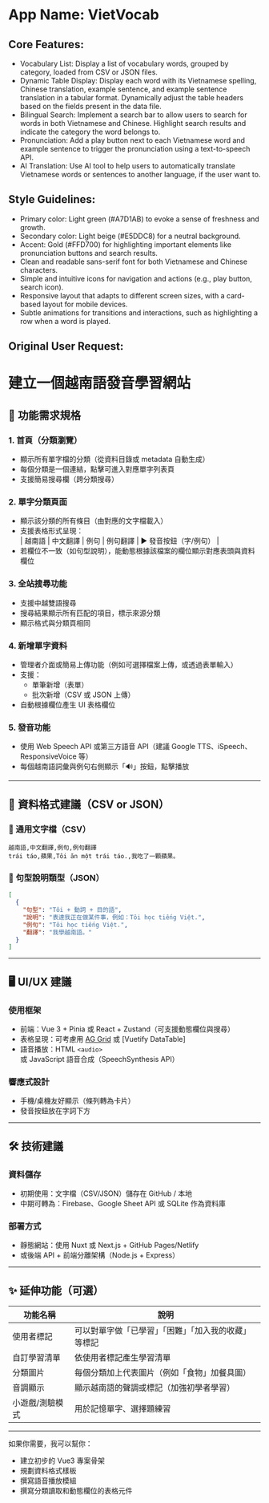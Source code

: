 # **App Name**: VietVocab

## Core Features:

- Vocabulary List: Display a list of vocabulary words, grouped by category, loaded from CSV or JSON files.
- Dynamic Table Display: Display each word with its Vietnamese spelling, Chinese translation, example sentence, and example sentence translation in a tabular format. Dynamically adjust the table headers based on the fields present in the data file.
- Bilingual Search: Implement a search bar to allow users to search for words in both Vietnamese and Chinese. Highlight search results and indicate the category the word belongs to.
- Pronunciation: Add a play button next to each Vietnamese word and example sentence to trigger the pronunciation using a text-to-speech API.
- AI Translation: Use AI tool to help users to automatically translate Vietnamese words or sentences to another language, if the user want to. 

## Style Guidelines:

- Primary color: Light green (#A7D1AB) to evoke a sense of freshness and growth.
- Secondary color: Light beige (#E5DDC8) for a neutral background.
- Accent: Gold (#FFD700) for highlighting important elements like pronunciation buttons and search results.
- Clean and readable sans-serif font for both Vietnamese and Chinese characters.
- Simple and intuitive icons for navigation and actions (e.g., play button, search icon).
- Responsive layout that adapts to different screen sizes, with a card-based layout for mobile devices.
- Subtle animations for transitions and interactions, such as highlighting a row when a word is played.

## Original User Request:
# 建立一個越南語發音學習網站
## 🔧 功能需求規格

### 1. 首頁（分類瀏覽）
- 顯示所有單字檔的分類（從資料目錄或 metadata 自動生成）
- 每個分類是一個連結，點擊可進入對應單字列表頁
- 支援簡易搜尋欄（跨分類搜尋）

### 2. 單字分類頁面
- 顯示該分類的所有條目（由對應的文字檔載入）
- 支援表格形式呈現：  
  | 越南語 | 中文翻譯 | 例句 | 例句翻譯 | ▶️ 發音按鈕（字/例句） |
- 若欄位不一致（如句型說明），能動態根據該檔案的欄位顯示對應表頭與資料欄位

### 3. 全站搜尋功能
- 支援中越雙語搜尋
- 搜尋結果顯示所有匹配的項目，標示來源分類
- 顯示格式與分類頁相同

### 4. 新增單字資料
- 管理者介面或簡易上傳功能（例如可選擇檔案上傳，或透過表單輸入）
- 支援：
  - 單筆新增（表單）
  - 批次新增（CSV 或 JSON 上傳）
- 自動根據欄位產生 UI 表格欄位

### 5. 發音功能
- 使用 Web Speech API 或第三方語音 API（建議 Google TTS、iSpeech、ResponsiveVoice 等）
- 每個越南語詞彙與例句右側顯示「🔊」按鈕，點擊播放

---

## 📁 資料格式建議（CSV or JSON）

### 📄 通用文字檔（CSV）
```csv
越南語,中文翻譯,例句,例句翻譯
trái táo,蘋果,Tôi ăn một trái táo.,我吃了一顆蘋果。
```

### 📄 句型說明類型（JSON）
```json
[
  {
    "句型": "Tôi + 動詞 + 目的語",
    "說明": "表達我正在做某件事，例如：Tôi học tiếng Việt.",
    "例句": "Tôi học tiếng Việt.",
    "翻譯": "我學越南語。"
  }
]
```

---

## 🖥️ UI/UX 建議

### 使用框架
- 前端：Vue 3 + Pinia 或 React + Zustand（可支援動態欄位與搜尋）
- 表格呈現：可考慮用 [AG Grid](https://www.ag-grid.com/) 或 [Vuetify DataTable]
- 語音播放：HTML `<audio>` 或 JavaScript 語音合成（SpeechSynthesis API）

### 響應式設計
- 手機/桌機友好顯示（條列轉為卡片）
- 發音按鈕放在字詞下方

---

## 🛠 技術建議

### 資料儲存
- 初期使用：文字檔（CSV/JSON）儲存在 GitHub / 本地
- 中期可轉為：Firebase、Google Sheet API 或 SQLite 作為資料庫

### 部署方式
- 靜態網站：使用 Nuxt 或 Next.js + GitHub Pages/Netlify
- 或後端 API + 前端分離架構（Node.js + Express）

---

## ✨ 延伸功能（可選）

| 功能名稱 | 說明 |
|----------|------|
| 使用者標記 | 可以對單字做「已學習」「困難」「加入我的收藏」等標記 |
| 自訂學習清單 | 依使用者標記產生學習清單 |
| 分類圖片 | 每個分類加上代表圖片（例如「食物」加餐具圖） |
| 音調顯示 | 顯示越南語的聲調或標記（加強初學者學習） |
| 小遊戲/測驗模式 | 用於記憶單字、選擇題練習 |

---

如果你需要，我可以幫你：
- 建立初步的 Vue3 專案骨架
- 規劃資料格式樣板
- 撰寫語音播放模組
- 撰寫分類讀取和動態欄位的表格元件
  